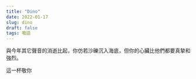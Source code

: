 ```yaml
---
title: "Dino"
date: 2022-01-17
slug: dino
draft: false
tags: 囈語
---
```


與今年其它聲音的消逝比起，你仿若沙礫沉入海底，但你的心臟比他們都要真摯和強烈。



這一杯敬你